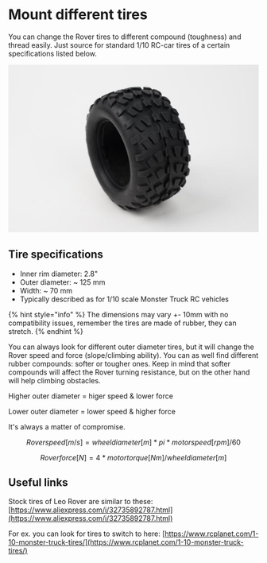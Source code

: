 # Mount different tires

You can change the Rover tires to different compound \(toughness\) and thread easily. Just source for standard 1/10 RC-car tires of a certain specifications listed below.

![](../.gitbook/assets/dsc_0531_00a281be-ca10-45a0-8759-6705c1e8e6a8_grande.jpg)

## Tire specifications

* Inner rim diameter: 2.8"
* Outer diameter: ~ 125 mm
* Width: ~ 70 mm
* Typically described as for 1/10 scale Monster Truck RC vehicles

{% hint style="info" %}
The dimensions may vary +- 10mm with no compatibility issues, remember the tires are made of rubber, they can stretch.
{% endhint %}

You can always look for different outer diameter tires, but it will change the Rover speed and force \(slope/climbing ability\). You can as well find different rubber compounds: softer or tougher ones. Keep in mind that softer compounds will affect the Rover turning resistance, but on the other hand will help climbing obstacles.

Higher outer diameter = higer speed & lower force

Lower outer diameter = lower speed & higher force

It's always a matter of compromise.

$$
Roverspeed [m/s]= wheeldiameter[m]*pi*motorspeed[rpm]/60
$$

$$
Roverforce[N]=4*motortorque[Nm]/wheeldiameter[m]
$$

## Useful links

Stock tires of Leo Rover are similar to these: [https://www.aliexpress.com/i/32735892787.html](https://www.aliexpress.com/i/32735892787.html)

For ex. you can look for tires to switch to here: [https://www.rcplanet.com/1-10-monster-truck-tires/](https://www.rcplanet.com/1-10-monster-truck-tires/)





